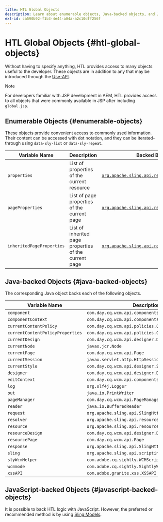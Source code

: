 ```yaml
---
title: HTL Global Objects
description: Learn about enumerable objects, Java-backed objects, and JavaScript-backed objects in HTL.
exl-id: ca590b92-f1b3-4e44-a04a-a2c10dff256f
---
```


# HTL Global Objects {#htl-global-objects}

Without having to specify anything, HTL provides access to many objects useful to the developer. These objects are in addition to any that may be introduced through the [Use-API](java-use-api.md).

>[!NOTE]
>
>For developers familiar with JSP development in AEM, HTL provides access to all objects that were commonly available in JSP after including `global.jsp`.

## Enumerable Objects {#enumerable-objects}

These objects provide convenient access to commonly used information. Their content can be accessed with dot notation, and they can be iterated-through using `data-sly-list` or `data-sly-repeat`.

|Variable Name|Description| Backed By |
|--- |--- |--- |
|`properties`|List of properties of the current resource | [`org.apache.sling.api.resource.ValueMap`](https://developer.adobe.com/experience-manager/reference-materials/6-5/javadoc/org/apache/sling/api/resource/ValueMap.html)|
|`pageProperties`|List of page properties of the current page | [`org.apache.sling.api.resource.ValueMap`](https://developer.adobe.com/experience-manager/reference-materials/6-5/javadoc/org/apache/sling/api/resource/ValueMap.html)|
|`inheritedPageProperties`|List of inherited page properties of the current page | [`org.apache.sling.api.resource.ValueMap`](https://developer.adobe.com/experience-manager/reference-materials/6-5/javadoc/org/apache/sling/api/resource/ValueMap.html)|

## Java-backed Objects {#java-backed-objects}

The corresponding Java object backs each of the following objects.

| Variable Name |Description |
|---|---|
| `component` | `com.day.cq.wcm.api.components.Component` |
| `componentContext` | `com.day.cq.wcm.api.components.ComponentContext` |
| `currentContentPolicy`| `com.day.cq.wcm.api.policies.ContentPolicy` |
| `currentContentPolicyProperties`| `com.day.cq.wcm.api.policies.ContentPolicy` |
| `currentDesign` | `com.day.cq.wcm.api.designer.Design` |
| `currentNode` | `javax.jcr.Node` |
| `currentPage` | `com.day.cq.wcm.api.Page` |
| `currentSession` | `javax.servlet.http.HttpSession` |
| `currentStyle` | `com.day.cq.wcm.api.designer.Style` |
| `designer` | `com.day.cq.wcm.api.designer.Designer` |
| `editContext` | `com.day.cq.wcm.api.components.EditContext` |
| `log` | `org.slf4j.Logger` |
| `out` | `java.io.PrintWriter` |
| `pageManager` | `com.day.cq.wcm.api.PageManager` |
| `reader` | `java.io.BufferedReader` |
| `request` | `org.apache.sling.api.SlingHttpServletRequest` |
| `resolver` | `org.apache.sling.api.resource.ResourceResolver` |
| `resource` | `org.apache.sling.api.resource.Resource` |
| `resourceDesign` | `com.day.cq.wcm.api.designer.Design` |
| `resourcePage` | `com.day.cq.wcm.api.Page` |
| `response` | `org.apache.sling.api.SlingHttpServletResponse` |
| `sling` | `org.apache.sling.api.scripting.SlingScriptHelper` |
| `slyWcmHelper` | `com.adobe.cq.sightly.WCMScriptHelper` |
| `wcmmode` | `com.adobe.cq.sightly.SightlyWCMMode` |
| `xssAPI` | `com.adobe.granite.xss.XSSAPI` |

## JavaScript-backed Objects {#javascript-backed-objects}

It is possible to back HTL logic with JavaScript. However, the preferred or recommended method is by using [Sling Models](https://sling.apache.org/documentation/bundles/models.html).
